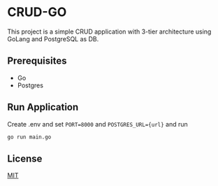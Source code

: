 # CRUD-GO

This project is a simple CRUD application with 3-tier architecture using GoLang and PostgreSQL as DB.

## Prerequisites

- Go
- Postgres

## Run Application

Create .env and set `PORT=8000` and `POSTGRES_URL={url}` and run

```bash
go run main.go
```

## License

[MIT](https://choosealicense.com/licenses/mit/)
